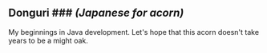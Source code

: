 ## Donguri ### *(Japanese for acorn)*

My beginnings in Java development. Let's hope that this acorn doesn't take years to be a might oak.  
